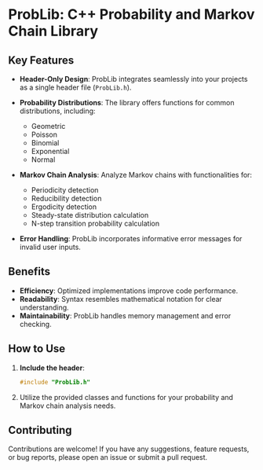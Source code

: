 # ProbLib: C++ Probability and Markov Chain Library

## Key Features

- **Header-Only Design**: ProbLib integrates seamlessly into your projects as a single header file (`ProbLib.h`).
- **Probability Distributions**: The library offers functions for common distributions, including:
  - Geometric
  - Poisson
  - Binomial
  - Exponential
  - Normal

- **Markov Chain Analysis**: Analyze Markov chains with functionalities for:
  - Periodicity detection
  - Reducibility detection
  - Ergodicity detection
  - Steady-state distribution calculation
  - N-step transition probability calculation

- **Error Handling**: ProbLib incorporates informative error messages for invalid user inputs.

## Benefits

- **Efficiency**: Optimized implementations improve code performance.
- **Readability**: Syntax resembles mathematical notation for clear understanding.
- **Maintainability**: ProbLib handles memory management and error checking.

## How to Use

1. **Include the header**:
   ```cpp
   #include "ProbLib.h"
2. Utilize the provided classes and functions for your probability and Markov chain analysis needs.

## Contributing

Contributions are welcome! If you have any suggestions, feature requests, or bug reports, please open an issue or submit a pull request.

